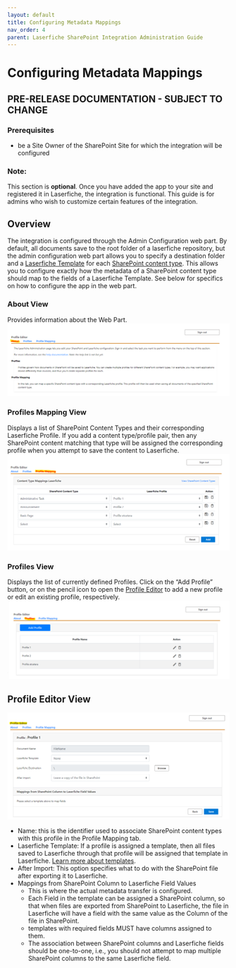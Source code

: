 ```yaml
---
layout: default
title: Configuring Metadata Mappings
nav_order: 4
parent: Laserfiche SharePoint Integration Administration Guide
---
```

# Configuring Metadata Mappings

## PRE-RELEASE DOCUMENTATION - SUBJECT TO CHANGE

### Prerequisites
- be a Site Owner of the SharePoint Site for which the integration will be configured

### Note:

This section is **optional**. Once you have added the app to your site and registered it in Laserfiche, the integration is functional. This guide is for admins who wish to customize certain features of the integration.

## Overview
The integration is configured through the Admin Configuration web part. By default, all documents save to the root folder of a laserfiche repository, but the admin configuration web part allows you to specify a destination folder and a [Laserfiche Template](https://doc.laserfiche.com/laserfiche.documentation/en-us/Content/Fields_and_Templates.html) for each [SharePoint content type](https://support.microsoft.com/en-gb/office/introduction-to-content-types-and-content-type-publishing-e1277a2e-a1e8-4473-9126-91a0647766e5). This allows you to configure exactly how the metadata of a SharePoint content type should map to the fields of a Laserfiche Template. See below for specifics on how to configure the app in the web part.
### About View
Provides information about the Web Part.
<a href="../assets/images/aboutTab.png"><img src="../assets/images/aboutTab.png"></a>

### Profiles Mapping View
Displays a list of SharePoint Content Types and their corresponding Laserfiche Profile. If you add a content type/profile pair, then
any SharePoint content matching that type will be assigned the corresponding profile when you attempt to save the content to Laserfiche.
<a href="../assets/images/profileMappingTab.png"><img src="../assets/images/profileMappingTab.png"></a>

### Profiles View
Displays the list of currently defined Profiles. Click on the “Add Profile” button, or on the pencil icon to open the [Profile Editor](#profile-editor) to add a new profile or edit an existing profile, respectively.
<a href="../assets/images/profileTab.png"><img src="../assets/images/profileTab.png"></a>

## Profile Editor View
<a href="../assets/images/profileEditor.png"><img src="../assets/images/profileEditor.png"></a>
- Name: this is the identifier used to associate SharePoint content types with this profile in the Profile Mapping tab.
- Laserfiche Template: If a profile is assigned a template, then all files saved to Laserfiche through that profile will be assigned that template in Laserfiche. [Learn more about templates](https://doc.laserfiche.com/laserfiche.documentation/en-us/Content/Fields_and_Templates.html).
- After Import: This option specifies what to do with the
SharePoint file after exporting it to Laserfiche.
- Mappings from SharePoint Column to Laserfiche Field Values
    - This is where the actual metadata transfer is configured.
    - Each Field in the template can be assigned a SharePoint column, so that when files are exported from SharePoint to Laserfiche, the file in Laserfiche will have a field with the same value as the Column of the file in SharePoint.
    - templates with required fields MUST have columns assigned to them.
    - The association between SharePoint columns and Laserfiche fields should be one-to-one, i.e., you should not attempt to map multiple SharePoint columns to the same Laserfiche field.
